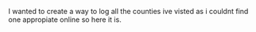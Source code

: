 I wanted to create a way to log all the counties ive visted as i couldnt find one appropiate online so here it is.
